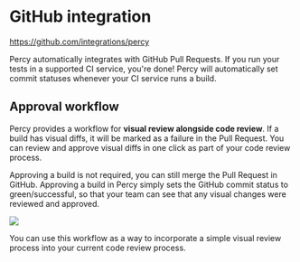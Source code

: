 # GitHub integration
https://github.com/integrations/percy

Percy automatically integrates with GitHub Pull Requests. If you run your tests in a supported CI service, you're done! Percy will automatically set commit statuses whenever your CI service runs a build.

## Approval workflow

Percy provides a workflow for **visual review alongside code review**. If a build has visual diffs, it will be marked as a failure in the Pull Request. You can review and approve visual diffs in one click as part of your code review process.

Approving a build is not required, you can still merge the Pull Request in GitHub. Approving a build in Percy simply sets the GitHub commit status to green/successful, so that your team can see that any visual changes were reviewed and approved.

![](https://cloud.githubusercontent.com/assets/75300/13929974/13750b2c-ef5a-11e5-9a87-3ad3b335cc0d.png)

You can use this workflow as a way to incorporate a simple visual review process into your current code review process.